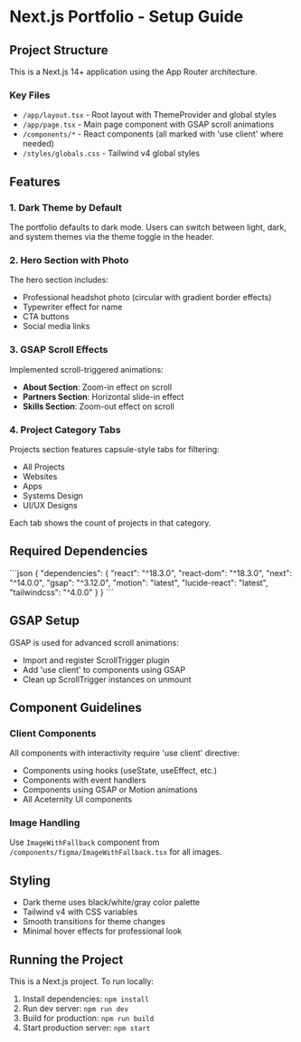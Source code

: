 # Next.js Portfolio - Setup Guide

## Project Structure

This is a Next.js 14+ application using the App Router architecture.

### Key Files

- `/app/layout.tsx` - Root layout with ThemeProvider and global styles
- `/app/page.tsx` - Main page component with GSAP scroll animations
- `/components/*` - React components (all marked with 'use client' where needed)
- `/styles/globals.css` - Tailwind v4 global styles

## Features

### 1. Dark Theme by Default
The portfolio defaults to dark mode. Users can switch between light, dark, and system themes via the theme toggle in the header.

### 2. Hero Section with Photo
The hero section includes:
- Professional headshot photo (circular with gradient border effects)
- Typewriter effect for name
- CTA buttons
- Social media links

### 3. GSAP Scroll Effects
Implemented scroll-triggered animations:
- **About Section**: Zoom-in effect on scroll
- **Partners Section**: Horizontal slide-in effect
- **Skills Section**: Zoom-out effect on scroll

### 4. Project Category Tabs
Projects section features capsule-style tabs for filtering:
- All Projects
- Websites
- Apps
- Systems Design
- UI/UX Designs

Each tab shows the count of projects in that category.

## Required Dependencies

\`\`\`json
{
  "dependencies": {
    "react": "^18.3.0",
    "react-dom": "^18.3.0",
    "next": "^14.0.0",
    "gsap": "^3.12.0",
    "motion": "latest",
    "lucide-react": "latest",
    "tailwindcss": "^4.0.0"
  }
}
\`\`\`

## GSAP Setup

GSAP is used for advanced scroll animations:
- Import and register ScrollTrigger plugin
- Add 'use client' to components using GSAP
- Clean up ScrollTrigger instances on unmount

## Component Guidelines

### Client Components
All components with interactivity require 'use client' directive:
- Components using hooks (useState, useEffect, etc.)
- Components with event handlers
- Components using GSAP or Motion animations
- All Aceternity UI components

### Image Handling
Use `ImageWithFallback` component from `/components/figma/ImageWithFallback.tsx` for all images.

## Styling

- Dark theme uses black/white/gray color palette
- Tailwind v4 with CSS variables
- Smooth transitions for theme changes
- Minimal hover effects for professional look

## Running the Project

This is a Next.js project. To run locally:
1. Install dependencies: `npm install`
2. Run dev server: `npm run dev`
3. Build for production: `npm run build`
4. Start production server: `npm start`
